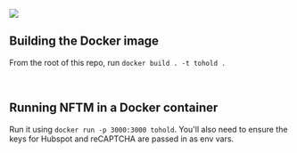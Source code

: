 ![](https://codebuild.eu-west-2.amazonaws.com/badges?uuid=eyJlbmNyeXB0ZWREYXRhIjoiaXgwdkRKSVVDU0Q0dGVZdWpvd253KzJvaXhHVTUrNkxYMGRWZGsveFJGZmx4SW12Y2tsaXIwNXVSQ3dpV0tQNTJVdG1lSUpOUlNEOGd5eFROM29TaWVZPSIsIml2UGFyYW1ldGVyU3BlYyI6InVSRFFIMmUwV0dmUEJEdWsiLCJtYXRlcmlhbFNldFNlcmlhbCI6MX0%3D&branch=main)

## Building the Docker image

From the root of this repo, run `docker build . -t tohold .`

<br>

## Running NFTM in a Docker container

Run it using `docker run -p 3000:3000 tohold`. You'll also need to ensure the keys for Hubspot and reCAPTCHA are passed in as env vars.
